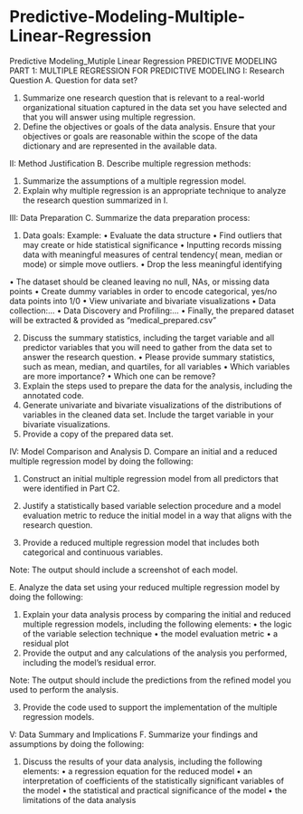 # Predictive-Modeling-Multiple-Linear-Regression
Predictive Modeling_Mutiple Linear Regression
PREDICTIVE MODELING
PART 1: MULTIPLE REGRESSION FOR PREDICTIVE MODELING
I: Research Question
A.  Question for data set?
1.  Summarize one research question that is relevant to a real-world organizational situation captured in the data set you have selected and that you will answer using multiple regression.
2.  Define the objectives or goals of the data analysis. Ensure that your objectives or goals are reasonable within the scope of the data dictionary and are represented in the available data.  

II: Method Justification
B.  Describe multiple regression methods:
1.  Summarize the assumptions of a multiple regression model.
2.  Explain why multiple regression is an appropriate technique to analyze the research question summarized in I.

III: Data Preparation
C.  Summarize the data preparation process:
1.  Data goals: 
Example: 
•	Evaluate the data structure
•	Find outliers that may create or hide statistical significance
•	Inputting records missing data with meaningful measures of central tendency( mean, median or mode) or simple move outliers.
•	Drop the less meaningful identifying 

•	The dataset should be cleaned leaving no null, NAs, or missing data points
•	Create dummy variables in order to encode categorical, yes/no data points into 1/0
•	View univariate and bivariate visualizations
•	Data collection:…
•	Data Discovery and Profiling:…
•	Finally, the prepared dataset will be extracted & provided as “medical_prepared.csv”

2.  Discuss the summary statistics, including the target variable and all predictor variables that you will need to gather from the data set to answer the research question.
•	Please provide summary statistics, such as mean, median, and quartiles, for all variables
•	Which variables are more importance?
•	Which one can be remove?
3.  Explain the steps used to prepare the data for the analysis, including the annotated code. 
4.  Generate univariate and bivariate visualizations of the distributions of variables in the cleaned data set. Include the target variable in your bivariate visualizations.
5.  Provide a copy of the prepared data set.

IV: Model Comparison and Analysis
D.  Compare an initial and a reduced multiple regression model by doing the following:
1.  Construct an initial multiple regression model from all predictors that were identified in Part C2.
2.  Justify a statistically based variable selection procedure and a model evaluation metric to reduce the initial model in a way that aligns with the research question.

3.  Provide a reduced multiple regression model that includes both categorical and continuous variables.

Note: The output should include a screenshot of each model.

E.  Analyze the data set using your reduced multiple regression model by doing the following:
1.  Explain your data analysis process by comparing the initial and reduced multiple regression models, including the following elements:
•  the logic of the variable selection technique
•  the model evaluation metric
•  a residual plot
2.  Provide the output and any calculations of the analysis you performed, including the model’s residual error.

Note: The output should include the predictions from the refined model you used to perform the analysis. 

3.  Provide the code used to support the implementation of the multiple regression models.

V: Data Summary and Implications
F.  Summarize your findings and assumptions by doing the following:
1.  Discuss the results of your data analysis, including the following elements:
•  a regression equation for the reduced model
•  an interpretation of coefficients of the statistically significant variables of the model
•  the statistical and practical significance of the model
•  the limitations of the data analysis
